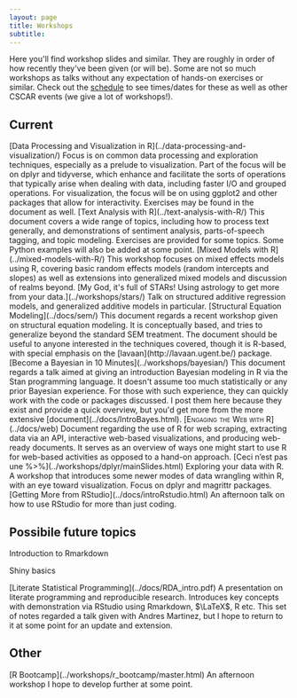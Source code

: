 ```yaml
---
layout: page
title: Workshops
subtitle: 
---
```


Here you'll find workshop slides and similar.  They are roughly in order of how recently they've been given (or will be).  Some are not so much workshops as talks without any expectation of hands-on exercises or similar.  Check out the [schedule](http://cscar.research.umich.edu/events/category/workshops/) to see times/dates for these as well as other CSCAR events (we give a lot of workshops!).


## Current

<span itemscope itemtype ="http://schema.org/TechArticle">
[<span itemprop="name">Data Processing and Visualization in R</span>](../data-processing-and-visualization/)     
Focus is on common <span itemprop="keywords">data processing</span> and exploration techniques, especially as a prelude to <span itemprop="keywords">visualization</span>.  Part of the focus will be on <span itemprop="keywords">dplyr</span> and <span itemprop="keywords">tidyverse</span>, which enhance and facilitate the sorts of operations that typically arise when dealing with data, including faster <span itemprop="keywords">I/O</span> and grouped operations.  For visualization, the focus will be on using <span itemprop="keywords">ggplot2</span> and other packages that allow for interactivity. Exercises may be found in the document as well.
</span>


<span itemscope itemtype ="http://schema.org/TechArticle">
[<span itemprop="name">Text Analysis with R</span>](../text-analysis-with-R/)  This document covers a wide range of topics, including how to process text generally, and demonstrations of <span itemprop="keywords">sentiment analysis</span>, <span itemprop="keywords">parts-of-speech tagging</span>, and <span itemprop="keywords">topic modeling</span>.  Exercises are provided for some topics.  Some Python examples will also be added at some point.
</span>


<span itemscope itemtype ="http://schema.org/TechArticle">
[<span itemprop="name">Mixed Models with R</span>](../mixed-models-with-R/)  This workshop focuses on <span itemprop="keywords">mixed effects models using R</span>, covering basic <span itemprop="keywords">random effects</span> models (<span itemprop="keywords">random intercepts and slopes</span>) as well as extensions into <span itemprop="keywords">generalized mixed models</span> and discussion of realms beyond.
</span>


<span itemscope itemtype ="http://schema.org/TechArticle">
[<span itemprop="name">My God, it's full of STARs! Using astrology to get more from your data.</span>](../workshops/stars/)  Talk on <span itemprop="keywords">structured additive regression</span> models, and <span itemprop="keywords">generalized additive models</span> in particular.
</span>


<span itemscope itemtype ="http://schema.org/TechArticle">
[<span itemprop="name keywords">Structural Equation Modeling</span>](../docs/sem/)  
This document regards a recent workshop given on <span itemprop="keywords">structural equation modeling</span>.  It is conceptually based, and tries to generalize beyond the standard SEM treatment. The document should be useful to anyone interested in the techniques covered, though it is R-based, with special emphasis on the [<span itemprop="keywords">lavaan</span>](http://lavaan.ugent.be/) package.
</span>


<span itemscope itemtype ="http://schema.org/TechArticle">
[<span itemprop="name keywords">Become a Bayesian in 10 Minutes</span>](../workshops/bayesian/)  
This document regards a talk aimed at giving an introduction <span itemprop="keywords">Bayesian modeling</span> in <span itemprop="keywords">R</span> via the <span itemprop="keywords">Stan</span> programming language.  It doesn't assume too much statistically or any prior Bayesian experience.  For those with such experience, they can quickly work with the code or packages discussed.  I post them here because they exist and provide a quick overview, but you'd get more from the more extensive [document](../docs/IntroBayes.html).
</span>


<span itemscope itemtype ="http://schema.org/TechArticle">
[<span itemprop="name keywords" style="font-variant:small-caps;">Engaging the Web with R</span>](../docs/web)     
<span itemprop="description">Document regarding the use of R for <span itemprop="keywords">web scraping</span>, extracting data via an <span itemprop="keywords">API</span>, <span itemprop="keywords">interactive</span> web-based <span itemprop="keywords">visualizations</span>, and producing <span itemprop="keywords">web-ready documents</span>.  It serves as an overview of ways one might start to use R for web-based activities as opposed to a hand-on approach.
</span>
</span>

<span itemscope itemtype ="http://schema.org/TechArticle">
[<span itemprop="name">Ceci n’est pas une %>%</span>](../workshops/dplyr/mainSlides.html)      
Exploring your data with <span itemprop="keywords">R</span>. A workshop that introduces some newer modes of <span itemprop="keywords">data wrangling</span> within R, with an eye toward <span itemprop="keywords">visualization</span>. Focus on <span itemprop="keywords">dplyr</span> and <span itemprop="keywords">magrittr</span> packages.
</span>


<span itemscope itemtype ="http://schema.org/TechArticle">
[<span itemprop="name">Getting More from RStudio</span>](../docs/introRstudio.html)    
An afternoon talk on how to use <span itemprop="keywords">RStudio</span> for more than just coding.
</span>



## Possibile future topics

Introduction to <span itemprop="keywords">Rmarkdown</span>

<span itemprop="keywords">Shiny</span> basics


<span itemscope itemtype ="http://schema.org/TechArticle">
[<span itemprop="name">Literate Statistical Programming</span>](../docs/RDA_intro.pdf)     
A presentation on <span itemprop="keywords">literate programming</span> and <span itemprop="keywords">reproducible research</span>. Introduces key concepts with demonstration via RStudio using <span itemprop="keywords">Rmarkdown</span>, $\LaTeX$, R etc. This set of notes regarded a talk given with Andres Martinez, but I hope to return to it at some point for an update and extension.
</span>


## Other

<span itemscope itemtype ="http://schema.org/TechArticle">
[<span itemprop="name">R Bootcamp</span>](../workshops/r_bootcamp/master.html)    
An afternoon workshop I hope to develop further at some point.
</span>